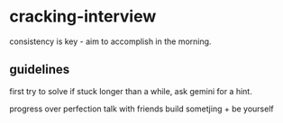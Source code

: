 # cracking-interview
consistency is key - aim to accomplish in the morning.

## guidelines
first try to solve
if stuck longer than a while, ask gemini  for a hint.

progress over perfection
talk with friends
build sometjing + be yourself
